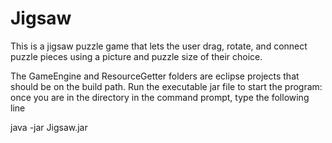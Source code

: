 # Jigsaw
This is a jigsaw puzzle game that lets the user drag, rotate, and connect puzzle pieces using a picture and puzzle size of their choice.

The GameEngine and ResourceGetter folders are eclipse projects that should be on the build path.
Run the executable jar file to start the program: once you are in the directory in the command prompt, type the following line

java -jar Jigsaw.jar
